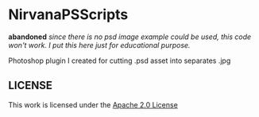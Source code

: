 # NirvanaPSScripts

**abandoned** *since there is no psd image example could be used, this code won't work. I put this here just for educational purpose.*

Photoshop plugin I created for cutting .psd asset into separates .jpg

## LICENSE

This work is licensed under the [Apache 2.0 License](https://github.com/junian/NirvanaPSScripts/blob/master/LICENSE)
